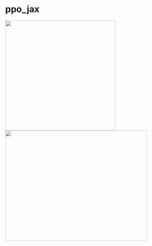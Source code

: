 # ppo_jax

<img src="https://user-images.githubusercontent.com/53355258/160956615-c3565c52-1e68-450b-bcef-10013e860824.gif" width="350" height="350"/> <img src="https://user-images.githubusercontent.com/53355258/160956194-649bb059-32f5-4f32-b9cf-e0162d2b6654.png" width="450" height="350"/>
